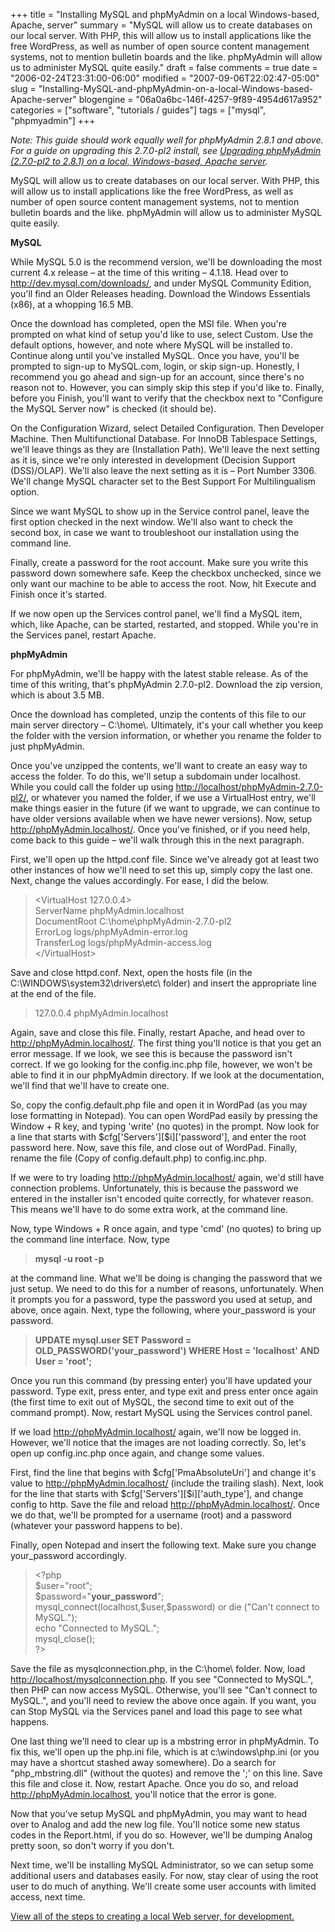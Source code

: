 +++
title = "Installing MySQL and phpMyAdmin on a local Windows-based, Apache, server"
summary = "MySQL will allow us to create databases on our local server. With PHP, this will allow us to install applications like the free WordPress, as well as number of open source content management systems, not to mention bulletin boards and the like. phpMyAdmin will allow us to administer MySQL quite easily."
draft = false
comments = true
date = "2006-02-24T23:31:00-06:00"
modified = "2007-09-06T22:02:47-05:00"
slug = "Installing-MySQL-and-phpMyAdmin-on-a-local-Windows-based-Apache-server"
blogengine = "06a0a6bc-146f-4257-9f89-4954d617a952"
categories = ["software", "tutorials / guides"]
tags = ["mysql", "phpmyadmin"]
+++

<div class="note">
<p>
<em>Note: This guide should work equally well for phpMyAdmin 2.8.1 and above.  For a guide on upgrading this 2.7.0-pl2 install, see <a href="http://strivinglife.com/words/post/Upgrading-phpMyAdmin-(270-pl2-to-281)-on-a-local%2c-Windows-based%2c-Apache-server.aspx">Upgrading phpMyAdmin (2.7.0-pl2 to 2.8.1) on a local, Windows-based, Apache server</a>.</em>
</p>
</div>
<p>
MySQL will allow us to create databases on our local server. With PHP, this will allow us to install applications like the free WordPress, as well as number of open source content management systems, not to mention bulletin boards and the like. phpMyAdmin will allow us to administer MySQL quite easily.
</p>
<p>
<strong>MySQL</strong>
</p>
<p>
While MySQL 5.0 is the recommend version, we&#39;ll be downloading the most current 4.x release &ndash; at the time of this writing &ndash; 4.1.18. Head over to <a href="http://dev.mysql.com/downloads/">http://dev.mysql.com/downloads/</a>, and under MySQL Community Edition, you&#39;ll find an Older Releases heading. Download the Windows Essentials (x86), at a whopping 16.5 MB.
</p>
<p>
Once the download has completed, open the MSI file. When you&#39;re prompted on what kind of setup you&#39;d like to use, select Custom. Use the default options, however, and note where MySQL will be installed to. Continue along until you&#39;ve installed MySQL. Once you have, you&#39;ll be prompted to sign-up to MySQL.com, login, or skip sign-up. Honestly, I recommend you go ahead and sign-up for an account, since there&#39;s no reason not to. However, you can simply skip this step if you&#39;d like to. Finally, before you Finish, you&#39;ll want to verify that the checkbox next to &quot;Configure the MySQL Server now&quot; is checked (it should be).
</p>
<p>
On the Configuration Wizard, select Detailed Configuration. Then Developer Machine. Then Multifunctional Database. For InnoDB Tablespace Settings, we&#39;ll leave things as they are (Installation Path). We&#39;ll leave the next setting as it is, since we&#39;re only interested in development (Decision Support (DSS)/OLAP). We&#39;ll also leave the next setting as it is &ndash; Port Number 3306. We&#39;ll change MySQL character set to the Best Support For Multilingualism option.
</p>
<p>
Since we want MySQL to show up in the Service control panel, leave the first option checked in the next window. We&#39;ll also want to check the second box, in case we want to troubleshoot our installation using the command line.
</p>
<p>
Finally, create a password for the root account. Make sure you write this password down somewhere safe. Keep the checkbox unchecked, since we only want our machine to be able to access the root. Now, hit Execute and Finish once it&#39;s started.
</p>
<p>
If we now open up the Services control panel, we&#39;ll find a MySQL item, which, like Apache, can be started, restarted, and stopped. While you&#39;re in the Services panel, restart Apache.
</p>
<p>
<strong>phpMyAdmin</strong>
</p>
<p>
For phpMyAdmin, we&#39;ll be happy with the latest stable release. As of the time of this writing, that&#39;s phpMyAdmin 2.7.0-pl2. Download the zip version, which is about 3.5 MB.
</p>
<p>
Once the download has completed, unzip the contents of this file to our main server directory &ndash; C:\home\. Ultimately, it&#39;s your call whether you keep the folder with the version information, or whether you rename the folder to just phpMyAdmin.
</p>
<p>
Once you&#39;ve unzipped the contents, we&#39;ll want to create an easy way to access the folder. To do this, we&#39;ll setup a subdomain under localhost. While you could call the folder up using <a href="http://localhost/phpMyAdmin-2.7.0-pl2/">http://localhost/phpMyAdmin-2.7.0-pl2/</a>, or whatever you named the folder, if we use a VirtualHost entry, we&#39;ll make things easier in the future (if we want to upgrade, we can continue to have older versions available when we have newer versions). Now, setup <a href="http://phpMyAdmin.localhost/">http://phpMyAdmin.localhost/</a>. Once you&#39;ve finished, or if you need help, come back to this guide &ndash; we&#39;ll walk through this in the next paragraph.
</p>
<p>
First, we&#39;ll open up the httpd.conf file. Since we&#39;ve already got at least two other instances of how we&#39;ll need to set this up, simply copy the last one. Next, change the values accordingly. For ease, I did the below.
</p>
<blockquote>
	<p>
	&lt;VirtualHost 127.0.0.4&gt;<br />
	ServerName phpMyAdmin.localhost<br />
	DocumentRoot C:\home\phpMyAdmin-2.7.0-pl2<br />
	ErrorLog logs/phpMyAdmin-error.log<br />
	TransferLog logs/phpMyAdmin-access.log<br />
	&lt;/VirtualHost&gt;
	</p>
</blockquote>
<p>
Save and close httpd.conf. Next, open the hosts file (in the C:\WINDOWS\system32\drivers\etc\ folder) and insert the appropriate line at the end of the file.
</p>
<blockquote>
	<p>
	127.0.0.4	phpMyAdmin.localhost
	</p>
</blockquote>
<p>
Again, save and close this file. Finally, restart Apache, and head over to <a href="http://phpMyAdmin.localhost/">http://phpMyAdmin.localhost/</a>. The first thing you&#39;ll notice is that you get an error message. If we look, we see this is because the password isn&#39;t correct. If we go looking for the config.inc.php file, however, we won&#39;t be able to find it in our phpMyAdmin directory. If we look at the documentation, we&#39;ll find that we&#39;ll have to create one.
</p>
<p>
So, copy the config.default.php file and open it in WordPad (as you may lose formatting in Notepad). You can open WordPad easily by pressing the Window + R key, and typing &#39;write&#39; (no quotes) in the prompt. Now look for a line that starts with $cfg[&#39;Servers&#39;][$i][&#39;password&#39;], and enter the root password here. Now, save this file, and close out of WordPad. Finally, rename the file (Copy of config.default.php) to config.inc.php.
</p>
<p>
If we were to try loading <a href="http://phpMyAdmin.localhost/">http://phpMyAdmin.localhost/</a> again, we&#39;d still have connection problems. Unfortunately, this is because the password we entered in the installer isn&#39;t encoded quite correctly, for whatever reason. This means we&#39;ll have to do some extra work, at the command line.
</p>
<p>
Now, type Windows + R once again, and type &#39;cmd&#39; (no quotes) to bring up the command line interface. Now, type
</p>
<blockquote>
	<p>
	<strong>mysql -u root -p</strong>
	</p>
</blockquote>
<p>
at the command line. What we&#39;ll be doing is changing the password that we just setup. We need to do this for a number of reasons, unfortunately. When it prompts you for a password, type the password you used at setup, and above, once again. Next, type the following, where your_password is your password.
</p>
<blockquote>
	<p>
	<strong>UPDATE mysql.user SET Password = OLD_PASSWORD(&#39;your_password&#39;) WHERE Host = &#39;localhost&#39; AND User = &#39;root&#39;;</strong>
	</p>
</blockquote>
<p>
Once you run this command (by pressing enter) you&#39;ll have updated your password. Type exit, press enter, and type exit and press enter once again (the first time to exit out of MySQL, the second time to exit out of the command prompt). Now, restart MySQL using the Services control panel.
</p>
<p>
If we load <a href="http://phpmyadmin.localhost/">http://phpMyAdmin.localhost/</a> again, we&#39;ll now be logged in. However, we&#39;ll notice that the images are not loading correctly. So, let&#39;s open up config.inc.php once again, and change some values.
</p>
<p>
First, find the line that begins with $cfg[&#39;PmaAbsoluteUri&#39;] and change it&#39;s value to <a href="http://phpMyAdmin.localhost/">http://phpMyAdmin.localhost/</a> (include the trailing slash). Next, look for the line that starts with $cfg[&#39;Servers&#39;][$i][&#39;auth_type&#39;], and change config to http. Save the file and reload <a href="http://phpMyAdmin.localhost/">http://phpMyAdmin.localhost/</a>. Once we do that, we&#39;ll be prompted for a username (root) and a password (whatever your password happens to be).
</p>
<p>
Finally, open Notepad and insert the following text. Make sure you change your_password accordingly.
</p>
<blockquote>
	<p>
	&lt;?php<br />
	$user=&quot;root&quot;;<br />
	$password=&quot;<strong>your_password</strong>&quot;;<br />
	mysql_connect(localhost,$user,$password) or die (&quot;Can&#39;t connect to MySQL.&quot;);<br />
	echo &quot;Connected to MySQL.&quot;;<br />
	mysql_close();<br />
	?&gt;
	</p>
</blockquote>
<p>
Save the file as mysqlconnection.php, in the C:\home\ folder. Now, load <a href="http://localhost/mysqlconnection.php">http://localhost/mysqlconnection.php</a>. If you see &quot;Connected to MySQL.&quot;, then PHP can now access MySQL. Otherwise, you&#39;ll see &quot;Can&#39;t connect to MySQL.&quot;, and you&#39;ll need to review the above once again. If you want, you can Stop MySQL via the Services panel and load this page to see what happens.
</p>
<p>
One last thing we&#39;ll need to clear up is a mbstring error in phpMyAdmin. To fix this, we&#39;ll open up the php.ini file, which is at c:\windows\php.ini (or you may have a shortcut stashed away somewhere). Do a search for &quot;php_mbstring.dll&quot; (without the quotes) and remove the &#39;;&#39; on this line. Save this file and close it. Now, restart Apache. Once you do so, and reload <a href="http://phpMyAdmin.localhost/">http://phpMyAdmin.localhost</a>, you&#39;ll notice that the error is gone.
</p>
<p>
Now that you&#39;ve setup MySQL and phpMyAdmin, you may want to head over to Analog and add the new log file. You&#39;ll notice some new status codes in the Report.html, if you do so. However, we&#39;ll be dumping Analog pretty soon, so don&#39;t worry if you don&#39;t.
</p>
<p>
Next time, we&#39;ll be installing MySQL Administrator, so we can setup some additional users and databases easily. For now, stay clear of using the root user to do much of anything. We&#39;ll create some user accounts with limited access, next time.
</p>
<p>
<a href="http://strivinglife.com/local-apache-server/">View all of the steps to creating a local Web server, for development.</a>
</p>

